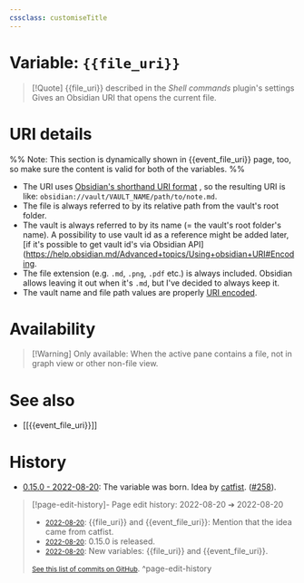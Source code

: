 ```yaml
---
cssclass: customiseTitle
---
```

# Variable: `{{file_uri}}`
> [!Quote] {{file_uri}} described in the *Shell commands* plugin's settings
> Gives an Obsidian URI that opens the current file.

# URI details
%% Note: This section is dynamically shown in {{event_file_uri}} page, too, so make sure the content is valid for both of the variables. %%
- The URI uses [Obsidian's shorthand URI format](https://help.obsidian.md/Advanced+topics/Using+obsidian+URI#Shorthand+formats) , so the resulting URI is like: `obsidian://vault/VAULT_NAME/path/to/note.md`.
- The file is always referred to by its relative path from the vault's root folder.
- The vault is always referred to by its name (= the vault's root folder's name). A possibility to use vault id as a reference might be added later, [if it's possible to get vault id's via Obsidian API](https://help.obsidian.md/Advanced+topics/Using+obsidian+URI#Encoding.
- The file extension (e.g. `.md`, `.png`, `.pdf` etc.) is always included. Obsidian allows leaving it out when it's `.md`, but I've decided to always keep it.
- The vault name and file path values are properly [URI encoded](https://help.obsidian.md/Advanced+topics/Using+obsidian+URI#Encoding).

# Availability
> [!Warning] Only available:
> When the active pane contains a file, not in graph view or other non-file view.

# See also
- [[{{event_file_uri}}]]

# History
- [0.15.0 - 2022-08-20](https://github.com/Taitava/obsidian-shellcommands/blob/main/CHANGELOG.md#0150---2022-08-20): The variable was born. Idea by [catfist](https://github.com/catfist). ([#258](https://github.com/Taitava/obsidian-shellcommands/issues/258)).

> [!page-edit-history]- Page edit history: 2022-08-20 &#10132; 2022-08-20
> - [<small>2022-08-20</small>](https://github.com/Taitava/obsidian-shellcommands-documentation/commit/91fd9a4e2179cdd883ca563e76f57bfed72815b4): {{file_uri}} and {{event_file_uri}}: Mention that the idea came from catfist.
> - [<small>2022-08-20</small>](https://github.com/Taitava/obsidian-shellcommands-documentation/commit/1a6dfee33a7690cbac10706fc1b064432c310bb2): 0.15.0 is released.
> - [<small>2022-08-20</small>](https://github.com/Taitava/obsidian-shellcommands-documentation/commit/77a2de80ce8655b41b595eda2ffe221ef2a36a02): New variables: {{file_uri}} and {{event_file_uri}}.
> 
> [<small>See this list of commits on GitHub</small>](https://github.com/Taitava/obsidian-shellcommands-documentation/commits/main/./Variables/%7B%7Bfile_uri%7D%7D.md).
> ^page-edit-history